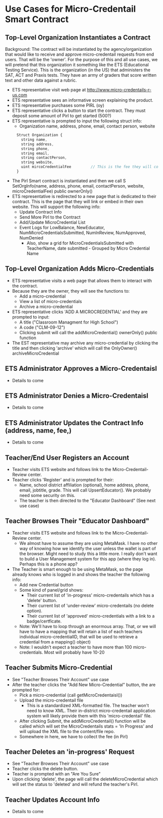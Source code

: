 # Use Cases for Micro-Credentail Smart Contract



## Top-Level Organization Instantiates a Contract
Background:  The contract will be instantiated by the agency/organization that would like to receive and approve micro-credentail requests from end users. That will be the 'owner'.  For the purpose of this and all use cases, we will pretend that this organization it something like the ETS (Educational Testing Service).  This is the organization (in the US) that administers the SAT, ACT and Praxis tests.  They have an army of graders that score written text and other data against a rubric.

  * ETS representative visit web page at http://www.micro-credentails-r-us.com
  * ETS representative sees an informative screen explaining the product.
  * ETS representative purchases some PIRL (oy)
  * ETS representative clicks a button to start the contract.  They must deposit some amount of Pirl to get started (500?)
  * ETS representative is prompted to input the following struct info:
    * Organization name, address, phone, email, contact person, website
    ``` javascript
      Struct Organization {
        string name,
        string address,
        string phone,
        string email,
        string contactPerson,
        string website,
        uint mircoCredentialFee         // This is the fee they will collect from the educator
      }
    ```
  * The Pirl Smart contract is instantiated and then we call S
      SetOrgInfo(name, address, phone, email, contactPerson, website, microCredentialFee) public ownerOnly()
  * ETS representative is redirected to a new page that is dedicated to their contract.  This is the page that they will link or embed in their own website.  This will support the following info:
    * Update Contract Info
    * Send More Pirl to the Contract
    * Add/Update MicroCredential List
    * Event Logs for LowBalance, NewEducator, NumMicroCredentialsSubmitted, NumInReview, NumApproved, NumDenied
      * Also, show a grid for MicroCredentialsSubmitted with TeacherName, date submitted - Grouped by Micro Credential Name

## Top-Level Organization Adds Micro-Credentials
  * ETS representative visits a web page that allows them to interact with the contract.
  * Because they are the owner, they will see the functions to:
    * Add a micro-credential
    * View a list of micro-credentials
    * Archive a micro-credential
  * ETS representative clicks 'ADD A MICROCREDENTIAL' and they are prompted to input:
    * A title  ("Classroom Managment for High School")
    * A code ("CLM-09-12")
    * Clicking submit will call the addMicroCredential() ownerOnly() public function
  * The EST representative may archive any micro-credential by clicking the title and then clicking 'archive' which will call the OnlyOwner() archiveMicroCredential

## ETS Administrator Approves a Micro-Credentaisl
  * Details to come

## ETS Administrator Denies a Micro-Credentaisl
  * Details to come

## ETS Administrator Updates the Contract Info (address, name, fee,)
  * Details to come

## Teacher/End User Registers an Account
  * Teacher visits ETS website and follows link to the Micro-Credentail-Review center.
  * Teacher clicks 'Register' and is prompted for their:
    * Name, school district affiliation (optional), home address, phone, email, jobtitle, grade.  This will call UpsertEducator().  We probably need 
      some security on this.
    * The teacher is then directed to the "Educator Dashboard" (See next use case)

## Teacher Browses Their "Educator Dashboard"

  * Teacher visits ETS website and follows link to the Micro-Credentail-Review center.
    * We almost have to assume they are using MetaMask.  I have no other way of knowing how we identify the user unless the wallet is part of the browser.  Might need to study this a little more.  I really don't want to build a User Management system for this app (where they log in).  Perhaps this is a phone app?
  * The Teacher is smart enough to be using MetaMask, so the page already knows who is logged in and shows the teacher the following info:
    * Add new Credential button
    * Some kind of panel/grid shows:
      * Their current list of 'in-progress' micro-credentails which has a 'delete' button.
      * Their current list of 'under-review' micro-credentails (no delete option).
      * Their current list of 'approved' micro-credentials with a link to a badge/certficate.
    * Note: We'll have to loop through an enormous array.  That, or we will have to have a mapping that will retain a list of each teachers individual micro-credentialID, that will be used to retrieve a credential from a mapping() object)
    * Note:  I wouldn't expect a teacher to have more than 100 micro-credentials.  Most will probably have 10-20

## Teacher Submits Micro-Credential
  * See "Teacher Browses Their Account" use case
  * After the teacher clicks the "Add New Micro-Credential" button, the are prompted for:
    * Pick a micro-credential (call getMicroCredentaisl())
    * Upload the micro-credentail file 
      * This is a standardized XML-formatted file.  The teacher won't need to know XML.  Their in-district micro-credentail application system will likely provide them with this 'micro-credentail' file.
    * After clicking Submit, the addMicroCredentail() function will be called which will set the MicroCredentails stats = 'In Progress' and will upload the XML 
    file to the content/file repo.
    * Somewhere in here, we have to collect the fee (in Pirl)

## Teacher Deletes an 'in-progress' Request
  * See "Teacher Browses Their Account" use case
  * Teacher clicks the delete button.
  * Teacher is prompted with an "Are You Sure" 
  * Upon clicking 'delete', the page will call the deleteMicroCredential which will set the status to 'deleted' and will refund the teacher's Pirl.

## Teacher Updates Account Info
  * Details to come




